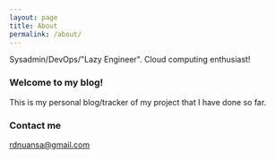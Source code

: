 ```yaml
---
layout: page
title: About
permalink: /about/
---
```


Sysadmin/DevOps/"Lazy Engineer". Cloud computing enthusiast!

### Welcome to my blog!

This is my personal blog/tracker of my project that I have done so far.


### Contact me

[rdnuansa@gmail.com](mailto:rdnuansa@gmail.com)
